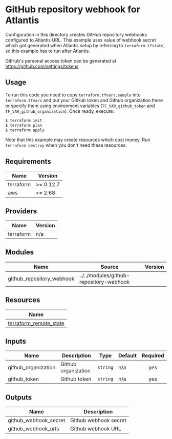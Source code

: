# GitHub repository webhook for Atlantis

Configuration in this directory creates GitHub repository webhooks configured to Atlantis URL. This example uses value of webhook secret which got generated when Atlantis setup by referring to `terraform.tfstate`, so this example has to run after Atlantis. 

GitHub's personal access token can be generated at https://github.com/settings/tokens 

## Usage

To run this code you need to copy `terraform.tfvars.sample` into `terraform.tfvars` and put your GitHub token and Github organization there or specify them using environment variables (`TF_VAR_github_token` and `TF_VAR_github_organization`). Once ready, execute:

```bash
$ terraform init
$ terraform plan
$ terraform apply
```

Note that this example may create resources which cost money. Run `terraform destroy` when you don't need these resources.

<!-- BEGINNING OF PRE-COMMIT-TERRAFORM DOCS HOOK -->
## Requirements

| Name | Version |
|------|---------|
| terraform | >= 0.12.7 |
| aws | >= 2.68 |

## Providers

| Name | Version |
|------|---------|
| terraform | n/a |

## Modules

| Name | Source | Version |
|------|--------|---------|
| github_repository_webhook | ../../modules/github-repository-webhook |  |

## Resources

| Name |
|------|
| [terraform_remote_state](https://registry.terraform.io/providers/hashicorp/terraform/latest/docs/data-sources/remote_state) |

## Inputs

| Name | Description | Type | Default | Required |
|------|-------------|------|---------|:--------:|
| github\_organization | Github organization | `string` | n/a | yes |
| github\_token | Github token | `string` | n/a | yes |

## Outputs

| Name | Description |
|------|-------------|
| github\_webhook\_secret | Github webhook secret |
| github\_webhook\_urls | Github webhook URL |
<!-- END OF PRE-COMMIT-TERRAFORM DOCS HOOK -->
